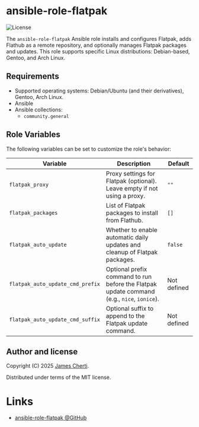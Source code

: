 # ansible-role-flatpak
![License](https://img.shields.io/github/license/jamescherti/ansible-role-flatpak)

The `ansible-role-flatpak` Ansible role installs and configures Flatpak, adds Flathub as a remote repository, and optionally manages Flatpak packages and updates. This role supports specific Linux distributions: Debian-based, Gentoo, and Arch Linux.

## Requirements

- Supported operating systems: Debian/Ubuntu (and their derivatives), Gentoo, Arch Linux.
- Ansible
- Ansible collections:
  - `community.general`

## Role Variables

The following variables can be set to customize the role's behavior:

| Variable                   | Description                                                                                         | Default       |
|----------------------------|-----------------------------------------------------------------------------------------------------|---------------|
| `flatpak_proxy`            | Proxy settings for Flatpak (optional). Leave empty if not using a proxy.                           | `""`          |
| `flatpak_packages`         | List of Flatpak packages to install from Flathub.                                                  | `[]`          |
| `flatpak_auto_update`      | Whether to enable automatic daily updates and cleanup of Flatpak packages.                         | `false`       |
| `flatpak_auto_update_cmd_prefix` | Optional prefix command to run before the Flatpak update command (e.g., `nice`, `ionice`).    | Not defined   |
| `flatpak_auto_update_cmd_suffix` | Optional suffix to append to the Flatpak update command.                                      | Not defined   |

## Author and license

Copyright (C) 2025 [James Cherti](https://www.jamescherti.com).

Distributed under terms of the MIT license.

# Links

- [ansible-role-flatpak @GitHub](https://github.com/jamescherti/ansible-role-flatpak)
